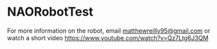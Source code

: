 # NAORobotTest
For more information on the robot, email matthewreilly95@gmail.com or watch a short video https://www.youtube.com/watch?v=Qz7Ltg6J3QM
